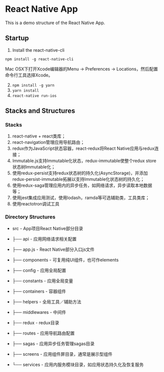 # React Native App

This is a demo structure of the React Native App.

## Startup

1. Install the react-native-cli
  ```
  npm install -g react-native-cli
  ```
  Mac OSX下打开Xcode编辑器的Menu -> Preferences -> Locations，然后配置命令行工具选择Xcode。

2. `npm install -g yarn`
3. `yarn install`
4. `react-native run-ios` 

## Stacks and Structures

### Stacks

1. react-native + react类库；
2. react-navigation管理应用导航路由；
3. redux作为JavaScript状态容器，react-redux将React Native应用与redux连接；
4. Immutable.js支持Immutable化状态，redux-immutable使整个redux store状态树Immutable化；
5. 使用redux-persist支持redux状态树的持久化(AsyncStorage)，并添加redux-persist-immutable拓展以支持Immutable化状态树的持久化；
6. 使用redux-saga管理应用内的异步任务，如网络请求，异步读取本地数据等；
7. 使用jest集成应用测试，使用lodash，ramda等可选辅助类，工具类库；
8. 使用reactotron调试工具

### Directory Structures

- src - App项目React Native部分目录

- ├── api - 应用网络请求相关配置
- ├── app.js  - React Native部分入口js文件
- ├── components  - 可复用纯UI组件，也可作elements
- ├── config  - 应用全局配置
- ├── constants - 应用全局变量
- ├── containers  - 容器组件
- ├── helpers - 全局工具／辅助方法
- ├── middlewares - 中间件
- ├── redux - redux目录
- ├── routes  - 应用导航路由配置
- ├── sagas - 应用异步任务管理sagas目录
- ├── screens - 应用组件屏目录，通常是展示型组件
- └── services  - 应用内服务模块目录，如应用状态持久化及恢复服务